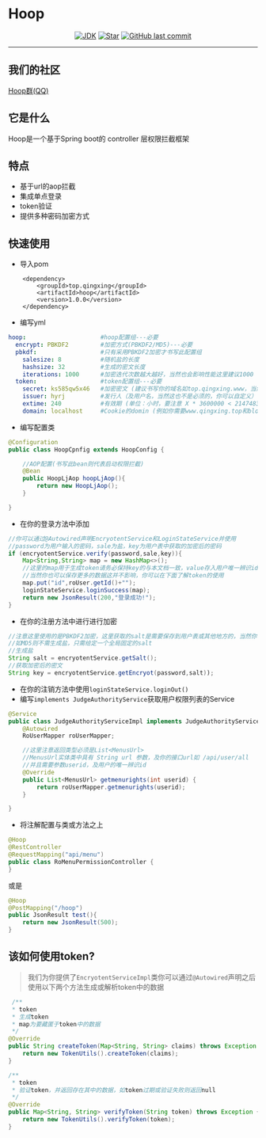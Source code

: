 # Hoop

<p align="center">
<a href="#"><img alt="JDK" src="https://img.shields.io/badge/JDK-1.8-yellow.svg?style=flat-square"/></a>
<a href="https://github.com/ChangZou/hoop"><img alt="Star" src="https://img.shields.io/github/stars/ChangZou/hoop?style=flat-square"></a>
<a href="https://github.com/ChangZou/hoop"><img alt="GitHub last commit" src="https://img.shields.io/github/license/ChangZou/hoop?style=flat-square"></a>
</p>

------
## 我们的社区

<a target="_blank" href="//shang.qq.com/wpa/qunwpa?idkey=80940ca7549fe64402524f9376a881777f3cf1e3f9eee7bd426bc2febca3d050"><span>Hoop群(QQ)</span></a>

## 它是什么
Hoop是一个基于Spring boot的 controller 层权限拦截框架
## 特点
- 基于url的aop拦截
- 集成单点登录
- token验证
- 提供多种密码加密方式
## 快速使用
- 导入pom
```text
    <dependency>
        <groupId>top.qingxing</groupId>
        <artifactId>hoop</artifactId>
        <version>1.0.0</version>
    </dependency>
```
- 编写yml
```yaml
hoop:                     #hoop配置组---必要
  encrypt: PBKDF2         #加密方式(PBKDF2/MD5)---必要
  pbkdf:                  #只有采用PBKDF2加密才书写此配置组
    salesize: 8           #随机盐的长度
    hashsize: 32          #生成的密文长度
    iterations: 1000      #加密迭代次数越大越好，当然也会影响性能这里建议1000
  token:                  #token配置组---必要
    secret: ks585qw5x46   #加密密文 (建议书写你的域名如top.qingxing.www，当然这也不是必须的，你可以自定义)---必要
    issuer: hyrj          #发行人（及用户名，当然这也不是必须的，你可以自定义）---必要
    extime: 240           #有效期 (单位：小时，要注意 X * 3600000 < 2147483647)---必要
    domain: localhost     #Cookie的domin (例如你需要www.qingxing.top和blog.qingxing.top共享登录状态则需要填写主域qingxing.top)---必要
```
- 编写配置类
```java
@Configuration
public class HoopCpnfig extends HoopConfig {

    //AOP配置(书写此bean则代表启动权限拦截)
    @Bean
    public HoopLjAop hoopLjAop(){
        return new HoopLjAop();
    }

}
```
- 在你的登录方法中添加
```java
//你可以通过@Autowired声明EncryotentService和LoginStateService并使用
//password为用户输入的密码，sale为盐，key为用户表中获取的加密后的密码
if (encryotentService.verify(password,sale,key)){
    Map<String,String> map = new HashMap<>();
    //这里的map用于生成token请务必保持key的与本文档一致，value存入用户唯一辨识id，这将直接影响用户权限的判断
    //当然你也可以保存更多的数据这并不影响，你可以在下面了解token的使用
    map.put("id",roUser.getId()+"");
    loginStateService.loginSuccess(map);
    return new JsonResult(200,"登录成功!");
}
```
- 在你的注册方法中进行进行加密
```java
//注意这里使用的是PBKDF2加密，这里获取的salt是需要保存到用户表或其他地方的，当然你也可以将salt藏匿与密码中，验证时在分割密码提取出salt和原本的密文
//如MD5则不需生成盐，只需给定一个全局固定的salt
//生成盐
String salt = encryotentService.getSalt();
//获取加密后的密文
String key = encryotentService.getEncryot(password,salt));
```
- 在你的注销方法中使用`loginStateService.loginOut()`
- 编写`implements JudgeAuthorityService`获取用户权限列表的Service
```java
@Service
public class JudgeAuthorityServiceImpl implements JudgeAuthorityService {
    @Autowired
    RoUserMapper roUserMapper;

    //这里注意返回类型必须是List<MenusUrl>
    //MenusUrl实体类中具有 String url 参数，及你的接口url如 /api/user/all
    //并且需要参数userid，及用户的唯一辨识id
    @Override
    public List<MenusUrl> getmenurights(int userid) {
        return roUserMapper.getmenurights(userid);
    }

}
```
- 将注解配置与类或方法之上
```java
@Hoop
@RestController
@RequestMapping("api/menu")
public class RoMenuPermissionController {
}
```
或是
```java
@Hoop
@PostMapping("/hoop")
public JsonResult test(){
    return new JsonResult(500);
}
```
## 该如何使用token?
>我们为你提供了`EncryotentServiceImpl`类你可以通过`@Autowired`声明之后使用以下两个方法生成或解析token中的数据
```java
 /**
 * token
 * 生成token
 * map为要藏匿于token中的数据
 */
@Override
public String createToken(Map<String, String> claims) throws Exception {
    return new TokenUtils().createToken(claims);
}

/**
 * token
 * 验证token，并返回存在其中的数据，如token过期或验证失败则返回null
 */
@Override
public Map<String, String> verifyToken(String token) throws Exception {
    return new TokenUtils().verifyToken(token);
}
```

